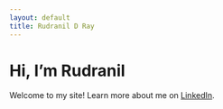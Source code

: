 ```yaml
---
layout: default
title: Rudranil D Ray
---
```

# Hi, I’m Rudranil  
Welcome to my site! Learn more about me on [LinkedIn](https://www.linkedin.com/in/rudranildray).
